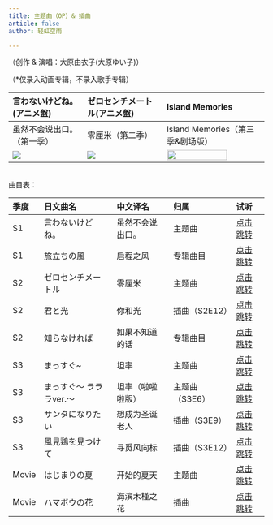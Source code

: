 ```yaml
---
title: 主题曲（OP）& 插曲
article: false
author: 轻虹空雨

---
```


（创作 & 演唱：大原由衣子(大原ゆい子)）

（*仅录入动画专辑，不录入歌手专辑）

| 言わないけどね。(アニメ盤)                     | ゼロセンチメートル(アニメ盤)                   | Island Memories                                              |
| :--------------------------------------------- | :--------------------------------------------- | :----------------------------------------------------------- |
| 虽然不会说出口。（第一季）                     | 零厘米（第二季）                               | Island Memories（第三季&剧场版）                             |
| <img src="/music-album-cover/s1-ohara.webp"  > | <img src="/music-album-cover/s2-ohara.webp"  > | <img src="/music-album-cover/s3&movie-ohara.webp" width="80%" > |

<br/>
曲目表：

| 季度  | 日文曲名                | 中文译名         | 归属           | 试听                                                         |
| :---- | :---------------------- | :--------------- | :------------- | :----------------------------------------------------------- |
| S1    | 言わないけどね。        | 虽然不会说出口。 | 主题曲         | [点击跳转](https://file1.aurorainic.top/index.php?share/file&user=1&sid=6z7Z5jNE) |
| S1    | 旅立ちの風              | 启程之风         | 专辑曲目       | [点击跳转](https://file1.aurorainic.top/index.php?share/file&user=1&sid=Gg6wWTdz) |
| S2    | ゼロセンチメートル      | 零厘米           | 主题曲         | [点击跳转](https://file1.aurorainic.top/index.php?share/file&user=1&sid=ut9M25eC) |
| S2    | 君と光                  | 你和光           | 插曲（S2E12）  | [点击跳转](https://file1.aurorainic.top/index.php?share/file&user=1&sid=NPvShQMu) |
| S2    | 知らなければ            | 如果不知道的话   | 专辑曲目       | [点击跳转](https://file1.aurorainic.top/index.php?share/file&user=1&sid=fQN98Ra6) |
| S3    | まっすぐ~               | 坦率             | 主题曲         | [点击跳转](https://file1.aurorainic.top/index.php?share/file&user=1&sid=cT62PBgd) |
| S3    | まっすぐ～ ラララver.～ | 坦率（啦啦啦版） | 主题曲（S3E6） | [点击跳转](https://file1.aurorainic.top/index.php?share/file&user=1&sid=qfBepmaz) |
| S3    | サンタになりたい        | 想成为圣诞老人   | 插曲（S3E9）   | [点击跳转](https://file1.aurorainic.top/index.php?share/file&user=1&sid=tSbXcExi) |
| S3    | 風見鶏を見つけて        | 寻觅风向标       | 插曲（S3E12）  | [点击跳转](https://file1.aurorainic.top/index.php?share/file&user=1&sid=CF2IsVcd) |
| Movie | はじまりの夏            | 开始的夏天       | 主题曲         | [点击跳转](https://file1.aurorainic.top/index.php?share/file&user=1&sid=hDKPWAXa) |
| Movie | ハマボウの花            | 海滨木槿之花     | 插曲           | [点击跳转](https://file1.aurorainic.top/index.php?share/file&user=1&sid=gjpUqeDM) |

